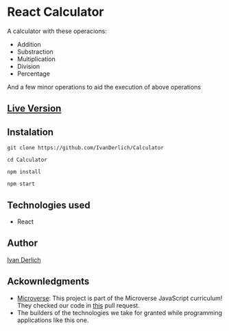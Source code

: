 # React Calculator

A calculator with these operacions:

  - Addition
  - Substraction
  - Multiplication
  - Division
  - Percentage

And a few minor operations to aid the execution of above operations

## [Live Version](https://ivanderlich-calculator.herokuapp.com)

## Instalation

    git clone https://github.com/IvanDerlich/Calculator

    cd Calculator

    npm install

    npm start


## Technologies used

  - React

## Author

[Ivan Derlich](https://www.ivanderlich.com)

## Ackownledgments
  
- [Microverse](https://www.microverse.org/):   This project is part of the Microverse JavaScript curriculum! They checked our code in [this](https://github.com/SantiagoGuerra/to-do/pull/1) pull request.
- The builders of the technologies we take for granted while programming applications like this one.